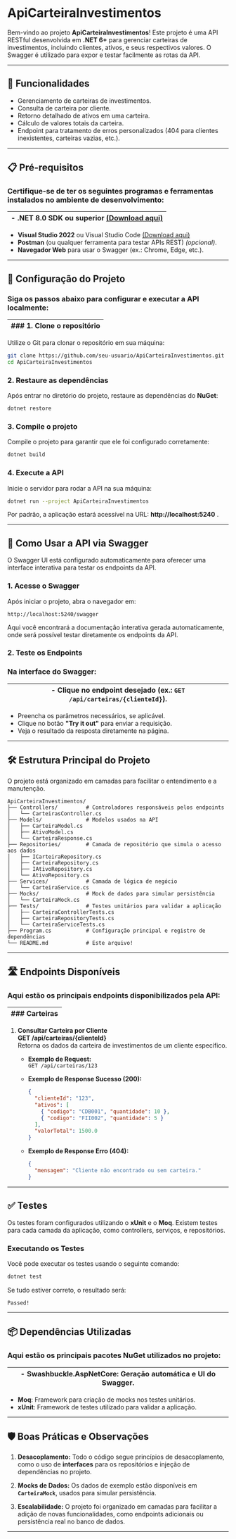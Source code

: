 # **ApiCarteiraInvestimentos**

Bem-vindo ao projeto **ApiCarteiraInvestimentos**! Este projeto é uma API RESTful desenvolvida em **.NET 6+** para gerenciar carteiras de investimentos, incluindo clientes, ativos, e seus respectivos valores. O Swagger é utilizado para expor e testar facilmente as rotas da API.

---

## **🚀 Funcionalidades**

- Gerenciamento de carteiras de investimentos.
- Consulta de carteira por cliente.
- Retorno detalhado de ativos em uma carteira.
- Cálculo de valores totais da carteira.
- Endpoint para tratamento de erros personalizados (404 para clientes inexistentes, carteiras vazias, etc.).

---

## **📋 Pré-requisitos**

### Certifique-se de ter os seguintes programas e ferramentas instalados no ambiente de desenvolvimento:

| - **.NET 8.0 SDK ou superior** [(Download aqui)](https://dotnet.microsoft.com/download) |
|---|


- **Visual Studio 2022** ou Visual Studio Code [(Download aqui)](https://visualstudio.microsoft.com/)
- **Postman** (ou qualquer ferramenta para testar APIs REST) *(opcional)*.
- **Navegador Web** para usar o Swagger (ex.: Chrome, Edge, etc.).

---

## **🔧 Configuração do Projeto**

### Siga os passos abaixo para configurar e executar a API localmente:

| ### **1. Clone o repositório** |
|---|


Utilize o Git para clonar o repositório em sua máquina:

```bash
git clone https://github.com/seu-usuario/ApiCarteiraInvestimentos.git
cd ApiCarteiraInvestimentos
```

### **2. Restaure as dependências**
Após entrar no diretório do projeto, restaure as dependências do **NuGet**:

```bash
dotnet restore
```

### **3. Compile o projeto**
Compile o projeto para garantir que ele foi configurado corretamente:

```bash
dotnet build
```

### **4. Execute a API**
Inicie o servidor para rodar a API na sua máquina:

```bash
dotnet run --project ApiCarteiraInvestimentos
```

Por padrão, a aplicação estará acessível na URL: **http://localhost:5240** .

---

## **📖 Como Usar a API via Swagger**

O Swagger UI está configurado automaticamente para oferecer uma interface interativa para testar os endpoints da API.

### **1. Acesse o Swagger**
Após iniciar o projeto, abra o navegador em:

```text
http://localhost:5240/swagger
```

Aqui você encontrará a documentação interativa gerada automaticamente, onde será possível testar diretamente os endpoints da API.

### **2. Teste os Endpoints**
### Na interface do Swagger:

| - Clique no **endpoint** desejado (ex.: `GET /api/carteiras/{clienteId}`). |
|---|


- Preencha os parâmetros necessários, se aplicável.
- Clique no botão **"Try it out"** para enviar a requisição.
- Veja o resultado da resposta diretamente na página.

---

## **🛠 Estrutura Principal do Projeto**

O projeto está organizado em camadas para facilitar o entendimento e a manutenção.

```
ApiCarteiraInvestimentos/
├── Controllers/         # Controladores responsáveis pelos endpoints
│   └── CarteirasController.cs
├── Models/              # Modelos usados na API
│   ├── CarteiraModel.cs
│   ├── AtivoModel.cs
│   └── CarteiraResponse.cs
├── Repositories/        # Camada de repositório que simula o acesso aos dados
│   ├── ICarteiraRepository.cs
│   ├── CarteiraRepository.cs
│   ├── IAtivoRepository.cs
│   └── AtivoRepository.cs
├── Services/            # Camada de lógica de negócio
│   └── CarteiraService.cs
├── Mocks/               # Mock de dados para simular persistência
│   └── CarteiraMock.cs
├── Tests/               # Testes unitários para validar a aplicação
│   ├── CarteiraControllerTests.cs
│   ├── CarteiraRepositoryTests.cs
│   └── CarteiraServiceTests.cs
├── Program.cs           # Configuração principal e registro de dependências
└── README.md            # Este arquivo!
```

---

## **🛣️ Endpoints Disponíveis**

### Aqui estão os principais endpoints disponibilizados pela API:

| ### **Carteiras** |
|---|


1. **Consultar Carteira por Cliente**  
   **GET /api/carteiras/{clienteId}**  
   Retorna os dados da carteira de investimentos de um cliente específico.

   - **Exemplo de Request:**  
     `GET /api/carteiras/123`

   - **Exemplo de Response Sucesso (200):**
     ```json
     {
       "clienteId": "123",
       "ativos": [
         { "codigo": "CDB001", "quantidade": 10 },
         { "codigo": "FII002", "quantidade": 5 }
       ],
       "valorTotal": 1500.0
     }
     ```

   - **Exemplo de Response Erro (404):**
     ```json
     {
       "mensagem": "Cliente não encontrado ou sem carteira."
     }
     ```

---

## **✅ Testes**

Os testes foram configurados utilizando o **xUnit** e o **Moq**. Existem testes para cada camada da aplicação, como controllers, serviços, e repositórios.

### **Executando os Testes**
Você pode executar os testes usando o seguinte comando:

```bash
dotnet test
```

Se tudo estiver correto, o resultado será:

```text
Passed!
```

---

## **📦 Dependências Utilizadas**

### Aqui estão os principais pacotes NuGet utilizados no projeto:

| - **Swashbuckle.AspNetCore**: Geração automática e UI do Swagger. |
|---|


- **Moq**: Framework para criação de mocks nos testes unitários.
- **xUnit**: Framework de testes utilizado para validar a aplicação.

---

## **🛡️ Boas Práticas e Observações**

1. **Desacoplamento:** 
   Todo o código segue princípios de desacoplamento, como o uso de **interfaces** para os repositórios e injeção de dependências no projeto.

2. **Mocks de Dados:** 
   Os dados de exemplo estão disponíveis em **`CarteiraMock`**, usados para simular persistência.

3. **Escalabilidade:** 
   O projeto foi organizado em camadas para facilitar a adição de novas funcionalidades, como endpoints adicionais ou persistência real no banco de dados.

---
